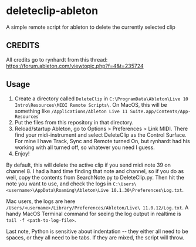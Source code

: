 # deleteclip-ableton

A simple remote script for ableton to delete the currently selected clip

## CREDITS

All credits go to rynhardt from this thread: https://forum.ableton.com/viewtopic.php?f=4&t=235724

## Usage

1. Create a directory called `DeleteClip` in `C:\ProgramData\Ableton\Live 10 Intro\Resources\MIDI Remote Scripts\`. On MacOS, this will be something like `/Applications/Ableton Live 11 Suite.app/Contents/App-Resources`
2. Put the files from this repository in that directory.
3. Reload/startup Ableton, go to Options > Preferences > Link MIDI. There find your midi-instrument and select DeleteClip as the Control Surface. For mine I have Track, Sync and Remote turned On, but rynhardt had his working with all turned off, so whatever you need I guess.
4. Enjoy!

By default, this will delete the active clip if you send midi note 39 on channel 8. I had a hard time finding that note and channel, so if you do as well, copy the contents from SearchNote.py to DeleteClip.py. Then hit the note you want to use, and check the logs in `C:\Users\<username>\AppData\Roaming\Ableton\Live 10.1.30\Preferences\Log.txt`.

Mac users, the logs are here `/Users/<username>/Library/Preferences/Ableton/Live\ 11.0.12/Log.txt`. A handy MacOS Terminal command for seeing the log output in realtime is `tail -f <path-to-log-file>`.

Last note, Python is sensitive about indentation -- they either all need to be spaces, or they all need to be tabs. If they are mixed, the script will throw.
